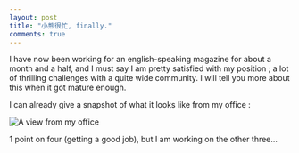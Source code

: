 ```yaml
---
layout: post
title: "小熊很忙, finally."
comments: true
---
```

I have now been working for an english-speaking magazine for about a month and a half, and I must say I am pretty satisfied with my position ; a lot of thrilling challenges with a quite wide community. I will tell you more about this when it got mature enough.

I can already give a snapshot of what it looks like from my office :

![A view from my office](http://teddy.fr/files/office.jpg)

1 point on four (getting a good job), but I am working on the other three...